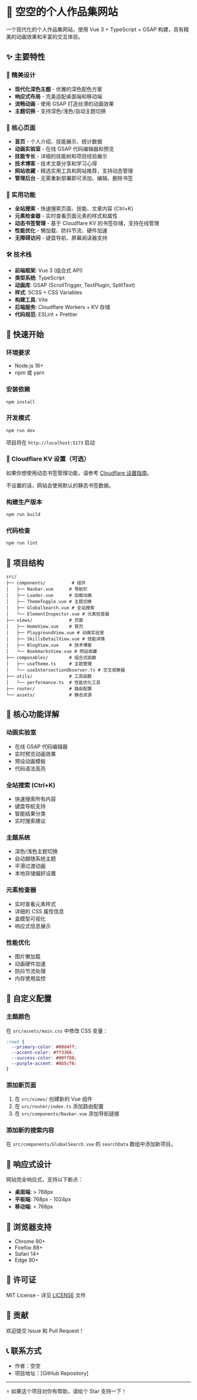 # 🚀 空空的个人作品集网站

一个现代化的个人作品集网站，使用 Vue 3 + TypeScript + GSAP 构建，具有精美的动画效果和丰富的交互体验。

## ✨ 主要特性

### 🎨 精美设计

- **现代化深色主题** - 优雅的深色配色方案
- **响应式布局** - 完美适配桌面端和移动端
- **流畅动画** - 使用 GSAP 打造丝滑的动画效果
- **主题切换** - 支持深色/浅色/自动主题切换

### 📱 核心页面

- **首页** - 个人介绍、技能展示、统计数据
- **动画实验室** - 在线 GSAP 代码编辑器和预览
- **技能专长** - 详细的技能树和项目经验展示
- **技术博客** - 技术文章分享和学习心得
- **网站收藏** - 精选实用工具和网站推荐，支持动态管理
- **管理后台** - 无需重新部署即可添加、编辑、删除书签

### 🔧 实用功能

- **全站搜索** - 快速搜索页面、技能、文章内容 (Ctrl+K)
- **元素检查器** - 实时查看页面元素的样式和属性
- **动态书签管理** - 基于 Cloudflare KV 的书签存储，支持在线管理
- **性能优化** - 懒加载、防抖节流、硬件加速
- **无障碍访问** - 键盘导航、屏幕阅读器支持

### 🛠️ 技术栈

- **前端框架**: Vue 3 (组合式 API)
- **类型系统**: TypeScript
- **动画库**: GSAP (ScrollTrigger, TextPlugin, SplitText)
- **样式**: SCSS + CSS Variables
- **构建工具**: Vite
- **后端服务**: Cloudflare Workers + KV 存储
- **代码规范**: ESLint + Prettier

## 🚀 快速开始

### 环境要求

- Node.js 16+
- npm 或 yarn

### 安装依赖

```bash
npm install
```

### 开发模式

```bash
npm run dev
```

项目将在 `http://localhost:5173` 启动

### 🔧 Cloudflare KV 设置（可选）

如果你想使用动态书签管理功能，请参考 [Cloudflare 设置指南](./CLOUDFLARE_SETUP.md)。

不设置的话，网站会使用默认的静态书签数据。

### 构建生产版本

```bash
npm run build
```

### 代码检查

```bash
npm run lint
```

## 📁 项目结构

```
src/
├── components/          # 组件
│   ├── Navbar.vue      # 导航栏
│   ├── Loader.vue      # 加载动画
│   ├── ThemeToggle.vue # 主题切换
│   ├── GlobalSearch.vue # 全站搜索
│   └── ElementInspector.vue # 元素检查器
├── views/              # 页面
│   ├── HomeView.vue    # 首页
│   ├── PlaygroundView.vue # 动画实验室
│   ├── SkillsDetailView.vue # 技能详情
│   ├── BlogView.vue    # 技术博客
│   └── BookmarksView.vue # 网站收藏
├── composables/        # 组合式函数
│   ├── useTheme.ts     # 主题管理
│   └── useIntersectionObserver.ts # 交叉观察器
├── utils/              # 工具函数
│   └── performance.ts  # 性能优化工具
├── router/             # 路由配置
└── assets/             # 静态资源
```

## 🎯 核心功能详解

### 动画实验室

- 在线 GSAP 代码编辑器
- 实时预览动画效果
- 预设动画模板
- 代码语法高亮

### 全站搜索 (Ctrl+K)

- 快速搜索所有内容
- 键盘导航支持
- 智能结果分类
- 实时搜索建议

### 主题系统

- 深色/浅色主题切换
- 自动跟随系统主题
- 平滑过渡动画
- 本地存储偏好设置

### 元素检查器

- 实时查看元素样式
- 详细的 CSS 属性信息
- 盒模型可视化
- 响应式信息展示

### 性能优化

- 图片懒加载
- 动画硬件加速
- 防抖节流处理
- 内存使用监控

## 🎨 自定义配置

### 主题颜色

在 `src/assets/main.css` 中修改 CSS 变量：

```css
:root {
  --primary-color: #00d4ff;
  --accent-color: #ff3366;
  --success-color: #00ff88;
  --purple-accent: #8b5cf6;
}
```

### 添加新页面

1. 在 `src/views/` 创建新的 Vue 组件
2. 在 `src/router/index.ts` 添加路由配置
3. 在 `src/components/Navbar.vue` 添加导航链接

### 添加新的搜索内容

在 `src/components/GlobalSearch.vue` 的 `searchData` 数组中添加新项目。

## 📱 响应式设计

网站完全响应式，支持以下断点：

- **桌面端**: > 768px
- **平板端**: 768px - 1024px
- **移动端**: < 768px

## 🔧 浏览器支持

- Chrome 90+
- Firefox 88+
- Safari 14+
- Edge 90+

## 📄 许可证

MIT License - 详见 [LICENSE](LICENSE) 文件

## 🤝 贡献

欢迎提交 Issue 和 Pull Request！

## 📞 联系方式

- 作者：空空
- 项目地址：[GitHub Repository]

---

⭐ 如果这个项目对你有帮助，请给个 Star 支持一下！
